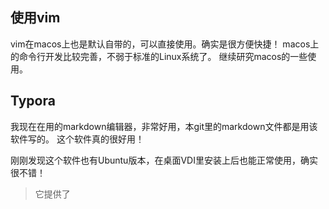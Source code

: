 ## 使用vim
vim在macos上也是默认自带的，可以直接使用。确实是很方便快捷！
macos上的命令行开发比较完善，不弱于标准的Linux系统了。
继续研究macos的一些使用。

## Typora
我现在在用的markdown编辑器，非常好用，本git里的markdown文件都是用该软件写的。
这个软件真的很好用！

刚刚发现这个软件也有Ubuntu版本，在桌面VDI里安装上后也能正常使用，确实很不错！

> 它提供了



